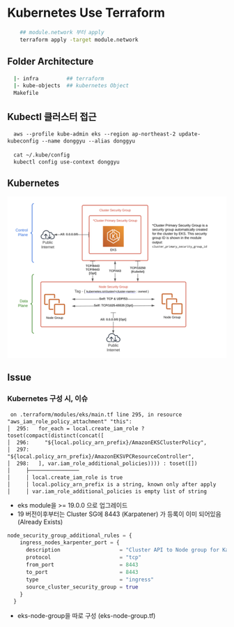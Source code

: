 # Kubernetes Use Terraform

```sh
    ## module.network 부터 apply
    terraform apply -target module.network
```

## Folder Architecture

```sh
  |- infra         ## terraform
  |- kube-objects  ## kubernetes Object
  Makefile 
```

## Kubectl 클러스터 접근

```
  aws --profile kube-admin eks --region ap-northeast-2 update-kubeconfig --name donggyu --alias donggyu

  cat ~/.kube/config
  kubectl config use-context donggyu
```

## Kubernetes 

![1](./public/1.png)

## Issue

### Kubernetes 구성 시, 이슈
```
 on .terraform/modules/eks/main.tf line 295, in resource "aws_iam_role_policy_attachment" "this":
│  295:   for_each = local.create_iam_role ? toset(compact(distinct(concat([
│  296:     "${local.policy_arn_prefix}/AmazonEKSClusterPolicy",
│  297:     "${local.policy_arn_prefix}/AmazonEKSVPCResourceController",
│  298:   ], var.iam_role_additional_policies)))) : toset([])
│     ├────────────────
│     │ local.create_iam_role is true
│     │ local.policy_arn_prefix is a string, known only after apply
│     │ var.iam_role_additional_policies is empty list of string
```

- eks module을  >= 19.0.0 으로 업그레이드
- 19 버전이후부터는 Cluster SG에 8443 (Karpatener) 가 등록이 이미 되어있음 (Already Exists)
```tf
node_security_group_additional_rules = {
    ingress_nodes_karpenter_port = {
      description                   = "Cluster API to Node group for Karpenter webhook"
      protocol                      = "tcp"
      from_port                     = 8443
      to_port                       = 8443
      type                          = "ingress"
      source_cluster_security_group = true
    }
  }
```
- eks-node-group을 따로 구성 (eks-node-group.tf)